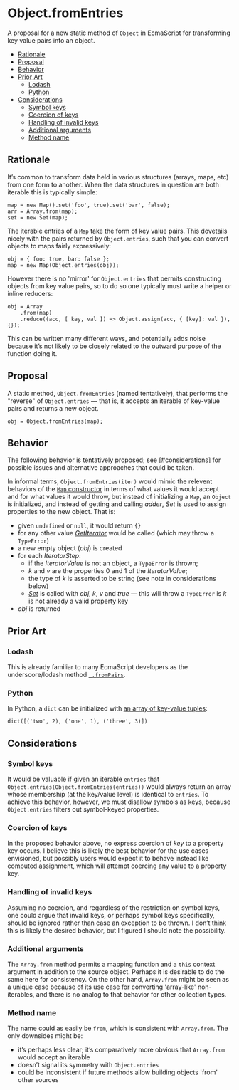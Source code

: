 # Object.fromEntries

A proposal for a new static method of `Object` in EcmaScript for transforming
key value pairs into an object.

<!-- MarkdownTOC autolink=true bracket=round depth=3 -->

- [Rationale](#rationale)
- [Proposal](#proposal)
- [Behavior](#behavior)
- [Prior Art](#prior-art)
    - [Lodash](#lodash)
    - [Python](#python)
- [Considerations](#considerations)
    - [Symbol keys](#symbol-keys)
    - [Coercion of keys](#coercion-of-keys)
    - [Handling of invalid keys](#handling-of-invalid-keys)
    - [Additional arguments](#additional-arguments)
    - [Method name](#method-name)

<!-- /MarkdownTOC -->

## Rationale

It’s common to transform data held in various structures (arrays, maps, etc)
from one form to another. When the data structures in question are both iterable
this is typically simple:

    map = new Map().set('foo', true).set('bar', false);
    arr = Array.from(map);
    set = new Set(map);

The iterable entries of a `Map` take the form of key value pairs. This dovetails
nicely with the pairs returned by `Object.entries`, such that you can convert
objects to maps fairly expressively:

    obj = { foo: true, bar: false };
    map = new Map(Object.entries(obj));

However there is no 'mirror' for `Object.entries` that permits constructing
objects from key value pairs, so to do so one typically must write a helper or
inline reducers:

    obj = Array
        .from(map)
        .reduce((acc, [ key, val ]) => Object.assign(acc, { [key]: val }), {});

This can be written many different ways, and potentially adds noise because it’s
not likely to be closely related to the outward purpose of the function doing
it.

## Proposal

A static method, `Object.fromEntries` (named tentatively), that performs the
"reverse" of `Object.entries` — that is, it accepts an iterable of key-value
pairs and returns a new object.

    obj = Object.fromEntries(map);

## Behavior

The following behavior is tentatively proposed; see [#considerations] for
possible issues and alternative approaches that could be taken.

In informal terms, `Object.fromEntries(iter)` would mimic the relevent behaviors
of the [`Map` constructor](https://tc39.github.io/ecma262/#sec-map-iterable) in
terms of what values it would accept and for what values it would throw, but
instead of initializing a `Map`, an `Object` is initialized, and instead of
getting and calling *adder*, *Set* is used to assign properties to the new
object. That is:

- given `undefined` or `null`, it would return `{}`
- for any other value [*GetIterator*](https://tc39.github.io/ecma262/#sec-getiterator)
  would be called (which may throw a `TypeError`)
- a new empty object (*obj*) is created
- for each *IteratorStep*:
  - if the *IteratorValue* is not an object, a `TypeError` is thrown;
  - *k* and *v* are the properties 0 and 1 of the *IteratorValue*;
  - the type of *k* is asserted to be string (see note in considerations below)
  - [*Set*](https://tc39.github.io/ecma262/#sec-set-o-p-v-throw) is called with
    *obj*, *k*, *v* and *true* — this will throw a `TypeError` is *k* is not
    already a valid property key
- *obj* is returned

## Prior Art

### Lodash

This is already familiar to many EcmaScript developers as the underscore/lodash
method [`_.fromPairs`](https://lodash.com/docs/4.17.4#fromPairs).

### Python

In Python, a `dict` can be initialized with
[an array of key-value tuples](https://docs.python.org/3/library/stdtypes.html#dict):

    dict([('two', 2), ('one', 1), ('three', 3)])

## Considerations

### Symbol keys

It would be valuable if given an iterable `entries` that
`Object.entries(Object.fromEntries(entries))` would always return an array whose
membership (at the key/value level) is identical to `entries`. To achieve this
behavior, however, we must disallow symbols as keys, because `Object.entries`
filters out symbol-keyed properties.

### Coercion of keys

In the proposed behavior above, no express coercion of *key* to a property key
occurs. I believe this is likely the best behavior for the use cases envisioned,
but possibly users would expect it to behave instead like computed assignment,
which will attempt coercing any value to a property key.

### Handling of invalid keys

Assuming no coercion, and regardless of the restriction on symbol keys, one
could argue that invalid keys, or perhaps symbol keys specifically, should be
ignored rather than case an exception to be thrown. I don’t think this is likely
the desired behavior, but I figured I should note the possibility.

### Additional arguments

The `Array.from` method permits a mapping function and a `this` context argument
in addition to the source object. Perhaps it is desirable to do the same here
for consistency. On the other hand, `Array.from` might be seen as a unique case
because of its use case for converting 'array-like' non-iterables, and there is
no analog to that behavior for other collection types.

### Method name

The name could as easily be `from`, which is consistent with `Array.from`. The
only downsides might be:

- it’s perhaps less clear; it’s comparatively more obvious that `Array.from`
  would accept an iterable
- doesn’t signal its symmetry with `Object.entries`
- could be inconsistent if future methods allow building objects 'from' other
  sources
